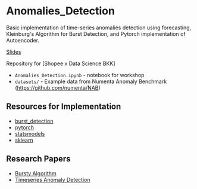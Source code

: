 # Anomalies_Detection
Basic implementation of time-series anomalies detection using forecasting, Kleinburg's Algorithm for Burst Detection, and Pytorch implementation of Autoencoder.

[Slides](https://drive.google.com/file/d/1r99mNGhHtQB4bZCeBgvtUFTua1qXgfQB/view?usp=sharing)

Repository for [Shopee x Data Science BKK]
* `Anomalies_Detection.ipynb` - notebook for workshop
* `datasets/` - Example data from Numenta Anomaly Benchmark (https://github.com/numenta/NAB)

## Resources for Implementation
* [burst_detection](https://github.com/nmarinsek/burst_detection)
* [pytorch](https://github.com/pytorch)
* [statsmodels](https://www.statsmodels.org/stable/index.html)
* [sklearn](https://scikit-learn.org/stable/index.html)

## Research Papers
* [Bursty Algorithm](http://www.cs.cornell.edu/home/kleinber/bhs.pdf)
* [Timeseries Anomaly Detection](https://keras.io/examples/timeseries/timeseries_anomaly_detection/)
